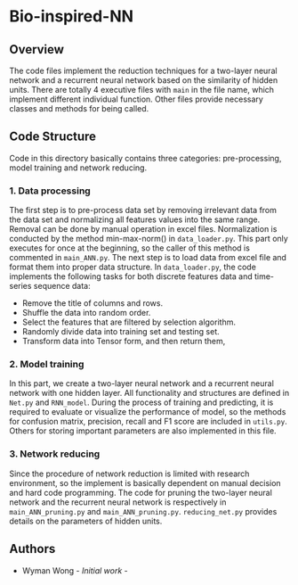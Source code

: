 # Bio-inspired-NN

## Overview
The code files implement the reduction techniques for a two-layer neural network and a recurrent neural network based on the similarity of hidden units. 
There are totally 4 executive files with `main` in the file name, which implement different individual function. 
Other files provide necessary classes and methods for being called.

## Code Structure
Code in this directory basically contains three categories: pre-processing, model training and network reducing.

### 1. Data processing
The first step is to pre-process data set by removing irrelevant data from the data set and normalizing all features values into the same range. 
Removal can be done by manual operation in excel files.
Normalization is conducted by the method min-max-norm() in `data_loader.py`.
This part only executes for once at the beginning, so the caller of this method is commented in `main_ANN.py`.
The next step is to load data from excel file and format them into proper data structure.
In `data_loader.py`, the code implements the following tasks for both discrete features data and time-series sequence data:

   - Remove the title of columns and rows.
   - Shuffle the data into random order.
   - Select the features that are filtered by selection algorithm.
   - Randomly divide data into training set and testing set.
   - Transform data into Tensor form, and then return them,
   
### 2. Model training
In this part, we create a two-layer neural network and a recurrent neural network with one hidden layer.
All functionality and structures are defined in `Net.py` and `RNN_model`.
During the process of training and predicting, it is required to evaluate or visualize the performance of model,
so the methods for confusion matrix, precision, recall and F1 score are included in `utils.py`.
Others for storing important parameters are also implemented in this file.

### 3. Network reducing
Since the procedure of network reduction is limited with research environment, 
so the implement is basically dependent on manual decision and hard code programming.
The code for pruning the two-layer neural network and the recurrent neural network
is respectively in `main_ANN_pruning.py` and `main_ANN_pruning.py`. `reducing_net.py` provides details on the parameters of hidden units.

## Authors
- Wyman Wong - *Initial work* - 